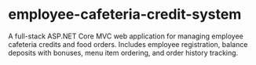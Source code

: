 # employee-cafeteria-credit-system
A full-stack ASP.NET Core MVC web application for managing employee cafeteria credits and food orders. Includes employee registration, balance deposits with bonuses, menu item ordering, and order history tracking.
